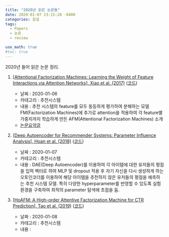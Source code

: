```yaml
---
title: "2020년 읽은 논문들"
date: 2020-01-07 23:15:28 -0400
categories: 잡설
tags:
  - Papers
  - 논문
  - review

use_math: true
#toc: true
---
```


2020년 들어 읽은 논문 정리.

1. [[Attentional Factorization Machines: Learning the Weight of Feature Interactions via Attention Networks], Xiao et al. (2017)](https://www.comp.nus.edu.sg/~xiangnan/papers/ijcai17-afm.pdf) ([코드](https://github.com/hexiangnan/attentional_factorization_machine)) 
    - 날짜 : 2020-01-06
    - 카테고리 : 추천시스템
    - 내용 : 추천 시스템의 feature를 모두 동등하게 평가하여 분해하는 모델 FM(Factorization Machines)에 추가로 attention을 적용하여 각 feature별 가중치까지 학습하게 만든 AFM(Attentional Factorization Machines) 소개
    - [논문요약글](https://lih0905.github.io/%EC%B6%94%EC%B2%9C/AFM/)


1. [[Deep Autoencoder for Recommender Systems: Parameter Influence Analysis], Hoan et al. (2018)](https://arxiv.org/abs/1901.00415) ([코드](https://github.com/heroddaji/flexEncoder))
    - 날짜 : 2020-01-07
    - 카테고리 : 추천시스템
    - 내용 : DAE(Deep Autoencoder)를 이용하여 각 아이템에 대한 유저들의 평점을 입력 벡터로 하여 MLP 및 dropout 적용 후 자기 자신을 다시 생성하게 하는 오토인코더를 이용하여 해당 아이템을 추천하지 않은 유저들의 평점을 예측하는 추천 시스템 모델. 특히 다양한 hyperparameter를 반영할 수 있도록 실험 환경을 구축하여 최적의 parameter 탐색에 초점을 둠. 


1. [[HoAFM: A High-order Attentive Factorization Machine for CTR Prediction], Tao et al. (2019)](http://staff.ustc.edu.cn/~hexn/papers/IPM19-HoAFM.pdf) ([코드](https://github.com/zltao/HoAFM/blob/master/HoAFM_v1.0.py))
    - 날짜 : 2020-01-08
    - 카테고리 : 추천시스템
    - 내용 :

